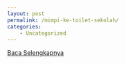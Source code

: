 ```yaml
---
layout: post
permalink: /mimpi-ke-toilet-sekolah/
categories:
    - Uncategorized
---
```


[Baca Selengkapnya](/01)